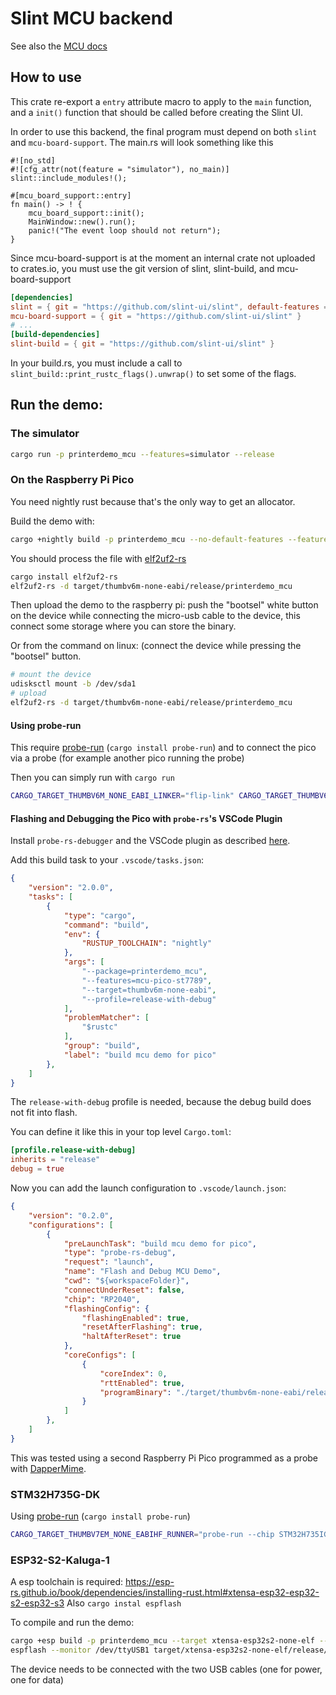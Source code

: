 # Slint MCU backend

See also the [MCU docs](../../api/rs/slint/mcu.md)

## How to use

This crate re-export a `entry` attribute macro to apply to the `main` function, and a `init()`
function that should be called before creating the Slint UI.

In order to use this backend, the final program must depend on both `slint` and `mcu-board-support`.
The main.rs will look something like this

```rust,ignore
#![no_std]
#![cfg_attr(not(feature = "simulator"), no_main)]
slint::include_modules!();

#[mcu_board_support::entry]
fn main() -> ! {
    mcu_board_support::init();
    MainWindow::new().run();
    panic!("The event loop should not return");
}
```

Since mcu-board-support is at the moment an internal crate not uploaded to crates.io, you must
use the git version of slint, slint-build, and mcu-board-support

```toml
[dependencies]
slint = { git = "https://github.com/slint-ui/slint", default-features = false }
mcu-board-support = { git = "https://github.com/slint-ui/slint" }
# ...
[build-dependencies]
slint-build = { git = "https://github.com/slint-ui/slint" }
```

In your build.rs, you must include a call to `slint_build::print_rustc_flags().unwrap()` to set some of the flags.

## Run the demo:

### The simulator


```sh
cargo run -p printerdemo_mcu --features=simulator --release
```

### On the Raspberry Pi Pico

You need nightly rust because that's the only way to get an allocator.

Build the demo with:

```sh
cargo +nightly build -p printerdemo_mcu --no-default-features --features=mcu-board-support/pico-st7789 --target=thumbv6m-none-eabi --release
```

You should process the file with  [elf2uf2-rs](https://github.com/jonil/elf2uf2-rs)

```sh
cargo install elf2uf2-rs
elf2uf2-rs -d target/thumbv6m-none-eabi/release/printerdemo_mcu
```

Then upload the demo to the raspberry pi: push the "bootsel" white button on the device while connecting the
micro-usb cable to the device, this connect some storage where you can store the binary.

Or from the command on linux: (connect the device while pressing the "bootsel" button.

```sh
# mount the device
udisksctl mount -b /dev/sda1
# upload
elf2uf2-rs -d target/thumbv6m-none-eabi/release/printerdemo_mcu
```

#### Using probe-run

This require [probe-run](https://github.com/knurling-rs/probe-run) (`cargo install probe-run`)
and to connect the pico via a probe (for example another pico running the probe)

Then you can simply run with `cargo run`

```sh
CARGO_TARGET_THUMBV6M_NONE_EABI_LINKER="flip-link" CARGO_TARGET_THUMBV6M_NONE_EABI_RUNNER="probe-run --chip RP2040" cargo +nightly run -p printerdemo_mcu --features=mcu-pico-st7789 --target=thumbv6m-none-eabi --release
```

#### Flashing and Debugging the Pico with `probe-rs`'s VSCode Plugin

Install `probe-rs-debugger` and the VSCode plugin as described [here](https://probe.rs/docs/tools/vscode/).

Add this build task to your `.vscode/tasks.json`:
```json
{
	"version": "2.0.0",
	"tasks": [
		{
			"type": "cargo",
			"command": "build",
			"env": {
				"RUSTUP_TOOLCHAIN": "nightly"
			},
			"args": [
				"--package=printerdemo_mcu",
				"--features=mcu-pico-st7789",
				"--target=thumbv6m-none-eabi",
				"--profile=release-with-debug"
			],
			"problemMatcher": [
				"$rustc"
			],
			"group": "build",
			"label": "build mcu demo for pico"
		},
	]
}
```

The `release-with-debug` profile is needed, because the debug build does not fit into flash.

You can define it like this in your top level `Cargo.toml`:

```toml
[profile.release-with-debug]
inherits = "release"
debug = true
```

Now you can add the launch configuration to `.vscode/launch.json`:

```json
{
    "version": "0.2.0",
    "configurations": [
        {
            "preLaunchTask": "build mcu demo for pico",
            "type": "probe-rs-debug",
            "request": "launch",
            "name": "Flash and Debug MCU Demo",
            "cwd": "${workspaceFolder}",
            "connectUnderReset": false,
            "chip": "RP2040",
            "flashingConfig": {
                "flashingEnabled": true,
                "resetAfterFlashing": true,
                "haltAfterReset": true
            },
            "coreConfigs": [
                {
                    "coreIndex": 0,
                    "rttEnabled": true,
                    "programBinary": "./target/thumbv6m-none-eabi/release-with-debug/printerdemo_mcu"
                }
            ]
        },
    ]
}
```

This was tested using a second Raspberry Pi Pico programmed as a probe with [DapperMime](https://github.com/majbthrd/DapperMime).

### STM32H735G-DK

Using [probe-run](https://github.com/knurling-rs/probe-run) (`cargo install probe-run`)

```sh
CARGO_TARGET_THUMBV7EM_NONE_EABIHF_RUNNER="probe-run --chip STM32H735IGKx" cargo +nightly run -p printerdemo_mcu --no-default-features  --features=mcu-board-support/stm32h735g --target=thumbv7em-none-eabihf --release
```

### ESP32-S2-Kaluga-1

A esp toolchain is required: https://esp-rs.github.io/book/dependencies/installing-rust.html#xtensa-esp32-esp32-s2-esp32-s3
Also `cargo instal espflash`

To compile and run the demo:

```sh
cargo +esp build -p printerdemo_mcu --target xtensa-esp32s2-none-elf --no-default-features --features=mcu-board-support/esp32-s2-kaluga-1 --release --config examples/mcu-board-support/esp32_s2_kaluga_1/cargo-config.toml
espflash --monitor /dev/ttyUSB1 target/xtensa-esp32s2-none-elf/release/printerdemo_mcu
```

The device needs to be connected with the two USB cables (one for power, one for data)

